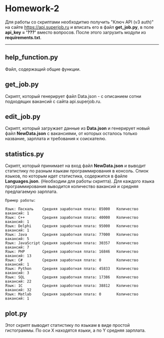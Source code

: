 # Homework-2
Для работы со скриптами необходитмо получить "Ключ API (v3 auth)" на сайте <https://api.superjob.ru> и вписать его в файл **get_job.py**, в поле **api_key = '???'** вместо вопросов. После этого загрузить модули из **requirements.txt**.
___
## help_function.py
Файл, содержащий общие функции.
## get_job.py
Скрипт, который генерирует файл Data.json - c описанием сотни подходящих вакансий c сайта api.superjob.ru.
## edit_job.py
Скрипт, который загружает данные из **Data.json** и генерирует новый файл **NewData.json** c вакансиями, от которых осталось только название, зарплата и требования к соискателю.
## statistics.py
Скрипт, который принимает на вход файл **NewData.json**  и выводит статистику по разным языкам программирования в консоль.
Спиок языков, по которым идет статистика, содержится в файле **Languages.json**. (Необходим для работы скрипта).
Для каждого языка программирования выводится количество вакансий и средняя предлагаемую зарплата.
    
    Пример работы:

    Язык: Паскаль    Cредняя заработная плата: 85000   Количество вакансий: 1
    Язык: C++        Cредняя заработная плата: 40000   Количество вакансий: 1
    Язык: Delphi     Cредняя заработная плата: 95000   Количество вакансий: 1
    Язык: Java       Cредняя заработная плата: 77000   Количество вакансий: 5
    Язык: JavaScript Cредняя заработная плата: 30357   Количество вакансий: 7
    Язык: PHP        Cредняя заработная плата: 16846   Количество вакансий: 13
    Язык: C#         Cредняя заработная плата: 0       Количество вакансий: 1
    Язык: Python     Cредняя заработная плата: 45833   Количество вакансий: 3
    Язык: SQL        Cредняя заработная плата: 17386   Количество вакансий: 22
    Язык: 1С         Cредняя заработная плата: 38812   Количество вакансий: 32
    Язык: Matlab     Cредняя заработная плата: 0       Количество вакансий: 1

## plot.py
Этот скрипт выводит статистику по языкам в виде простой гистограммы. По оси X находятся языки, а по Y средняя зарплата.
